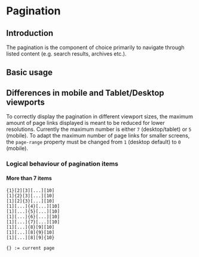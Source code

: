 # Pagination

## Introduction
The pagination is the component of choice primarily to navigate through listed content (e.g. search results, archives etc.).

## Basic usage
<Playground>
  <template v-slot="slotProps">
    <p-pagination :theme="slotProps.theme" total-items-count="500" items-per-page="25" active-page="1"></p-pagination>
  </template>
</Playground>

## Differences in mobile and Tablet/Desktop viewports
To correctly display the pagination in different viewport sizes, the maximum amount of page links displayed is meant to be reduced for lower resolutions.
Currently the maximum number is either `7` (desktop/tablet) or `5` (mobile). To adapt the maximum number of page links for smaller screens, the `page-range` property must be changed from `1` (desktop default) to `0` (mobile).

<Playground>
  <template v-slot="slotProps">
    <p-pagination :theme="slotProps.theme" total-items-count="500" items-per-page="25" active-page="1" page-range="0"></p-pagination>
  </template>
</Playground>

### Logical behaviour of pagination items

#### More than 7 items
```
{1}[2][3][...][10]
[1]{2}[3][...][10]
[1][2]{3}[...][10]
[1][...]{4}[...][10]
[1][...]{5}[...][10]
[1][...]{6}[...][10]
[1][...]{7}[...][10]
[1][...]{8}[9][10]
[1][...][8]{9}[10]
[1][...][8][9]{10}

```
```
{} := current page
```
